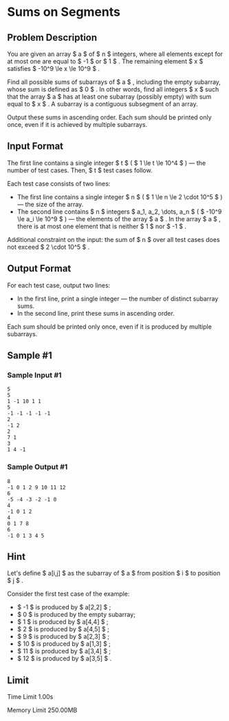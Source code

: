 # Sums on Segments

## Problem Description

You are given an array $ a $ of $ n $ integers, where all elements except for at most one are equal to $ -1 $ or $ 1 $ . The remaining element $ x $ satisfies $ -10^9 \le x \le 10^9 $ .

Find all possible sums of subarrays of $ a $ , including the empty subarray, whose sum is defined as $ 0 $ . In other words, find all integers $ x $ such that the array $ a $ has at least one subarray (possibly empty) with sum equal to $ x $ . A subarray is a contiguous subsegment of an array.

Output these sums in ascending order. Each sum should be printed only once, even if it is achieved by multiple subarrays.

## Input Format

The first line contains a single integer $ t $ ( $ 1 \le t \le 10^4 $ ) — the number of test cases. Then, $ t $ test cases follow.

Each test case consists of two lines:

- The first line contains a single integer $ n $ ( $ 1 \le n \le 2 \cdot 10^5 $ ) — the size of the array.
- The second line contains $ n $ integers $ a_1, a_2, \dots, a_n $ ( $ -10^9 \le a_i \le 10^9 $ ) — the elements of the array $ a $ . In the array $ a $ , there is at most one element that is neither $ 1 $ nor $ -1 $ .

Additional constraint on the input: the sum of $ n $ over all test cases does not exceed $ 2 \cdot 10^5 $ .

## Output Format

For each test case, output two lines:

- In the first line, print a single integer — the number of distinct subarray sums.
- In the second line, print these sums in ascending order.

Each sum should be printed only once, even if it is produced by multiple subarrays.

## Sample #1

### Sample Input #1

```
5
5
1 -1 10 1 1
5
-1 -1 -1 -1 -1
2
-1 2
2
7 1
3
1 4 -1
```

### Sample Output #1

```
8
-1 0 1 2 9 10 11 12 
6
-5 -4 -3 -2 -1 0 
4
-1 0 1 2 
4
0 1 7 8 
6
-1 0 1 3 4 5
```

## Hint

Let's define $ a[i,j] $ as the subarray of $ a $ from position $ i $ to position $ j $ .

Consider the first test case of the example:

- $ -1 $ is produced by $ a[2,2] $ ;
- $ 0 $ is produced by the empty subarray;
- $ 1 $ is produced by $ a[4,4] $ ;
- $ 2 $ is produced by $ a[4,5] $ ;
- $ 9 $ is produced by $ a[2,3] $ ;
- $ 10 $ is produced by $ a[1,3] $ ;
- $ 11 $ is produced by $ a[3,4] $ ;
- $ 12 $ is produced by $ a[3,5] $ .

## Limit



Time Limit
1.00s

Memory Limit
250.00MB